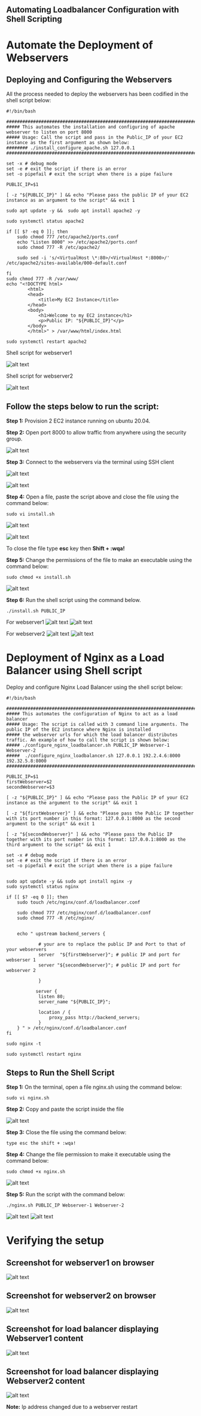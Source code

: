 ## Automating Loadbalancer Configuration with Shell Scripting

# Automate the Deployment of Webservers

## Deploying and Configuring the Webservers

All the process needed to deploy the webservers has  been codified in the shell script below:

````
#!/bin/bash

####################################################################################################################
##### This automates the installation and configuring of apache webserver to listen on port 8000
##### Usage: Call the script and pass in the Public_IP of your EC2 instance as the first argument as shown below:
######## ./install_configure_apache.sh 127.0.0.1
####################################################################################################################

set -x # debug mode
set -e # exit the script if there is an error
set -o pipefail # exit the script when there is a pipe failure

PUBLIC_IP=$1

[ -z "${PUBLIC_IP}" ] && echo "Please pass the public IP of your EC2 instance as an argument to the script" && exit 1

sudo apt update -y &&  sudo apt install apache2 -y

sudo systemctl status apache2

if [[ $? -eq 0 ]]; then
    sudo chmod 777 /etc/apache2/ports.conf
    echo "Listen 8000" >> /etc/apache2/ports.conf
    sudo chmod 777 -R /etc/apache2/

    sudo sed -i 's/<VirtualHost \*:80>/<VirtualHost *:8000>/' /etc/apache2/sites-available/000-default.conf

fi
sudo chmod 777 -R /var/www/
echo "<!DOCTYPE html>
        <html>
        <head>
            <title>My EC2 Instance</title>
        </head>
        <body>
            <h1>Welcome to my EC2 instance</h1>
            <p>Public IP: "${PUBLIC_IP}"</p>
        </body>
        </html>" > /var/www/html/index.html

sudo systemctl restart apache2

````

Shell script for webserver1

![alt text](<images/install.sh content for server1.PNG>)

Shell script for webserver2

![alt text](<images/install.sh content for server2.PNG>)

## Follow the steps below to run the script:

**Step 1:** Provision 2 EC2 instance running on ubuntu 20.04. 

**Step 2:** Open port 8000 to allow traffic from anywhere using the security group.

![alt text](<../PROJECT 7/images/enabling port 8000.PNG>)

**Step 3:** Connect to the webservers via the terminal using SSH client

![alt text](<images/connection to server1.PNG>)

![alt text](<images/connection to server2.PNG>)

**Step 4:** Open a file, paste the script above and close the file using the command below:

`sudo vi install.sh`

![alt text](<images/install.sh content for server1.PNG>)

![alt text](<images/install.sh content for server2.PNG>)

To close the file type **esc** key then **Shift + :wqa!**

**Step 5:** Change the permissions of the file to make an executable using the command below:

`sudo chmod +x install.sh`

![alt text](<images/change permission.PNG>)

**Step 6:** Run the shell script using the command below.

`./install.sh PUBLIC_IP`

For webserver1
![alt text](<images/run install.sh script for server1.PNG>)
![alt text](<images/run install.sh script for server1(contd).PNG>)

For webserver2
![alt text](<images/run install.sh script for server2.PNG>)
![alt text](<images/run install.sh script for server2(contd).PNG>)

# Deployment of Nginx as a Load Balancer using Shell script

Deploy and configure Nginx Load Balancer using the shell script below:

````
#!/bin/bash

######################################################################################################################
##### This automates the configuration of Nginx to act as a load balancer
##### Usage: The script is called with 3 command line arguments. The public IP of the EC2 instance where Nginx is installed
##### the webserver urls for which the load balancer distributes traffic. An example of how to call the script is shown below:
##### ./configure_nginx_loadbalancer.sh PUBLIC_IP Webserver-1 Webserver-2
#####  ./configure_nginx_loadbalancer.sh 127.0.0.1 192.2.4.6:8000  192.32.5.8:8000
############################################################################################################# 

PUBLIC_IP=$1
firstWebserver=$2
secondWebserver=$3

[ -z "${PUBLIC_IP}" ] && echo "Please pass the Public IP of your EC2 instance as the argument to the script" && exit 1

[ -z "${firstWebserver}" ] && echo "Please pass the Public IP together with its port number in this format: 127.0.0.1:8000 as the second argument to the script" && exit 1

[ -z "${secondWebserver}" ] && echo "Please pass the Public IP together with its port number in this format: 127.0.0.1:8000 as the third argument to the script" && exit 1

set -x # debug mode
set -e # exit the script if there is an error
set -o pipefail # exit the script when there is a pipe failure


sudo apt update -y && sudo apt install nginx -y
sudo systemctl status nginx

if [[ $? -eq 0 ]]; then
    sudo touch /etc/nginx/conf.d/loadbalancer.conf

    sudo chmod 777 /etc/nginx/conf.d/loadbalancer.conf
    sudo chmod 777 -R /etc/nginx/

    
    echo " upstream backend_servers {

            # your are to replace the public IP and Port to that of your webservers
            server  "${firstWebserver}"; # public IP and port for webserser 1
            server "${secondWebserver}"; # public IP and port for webserver 2

            }

           server {
            listen 80;
            server_name "${PUBLIC_IP}";

            location / {
                proxy_pass http://backend_servers;   
            }
    } " > /etc/nginx/conf.d/loadbalancer.conf
fi

sudo nginx -t

sudo systemctl restart nginx

````

## Steps to Run the Shell Script

**Step 1:** On the terminal, open a file nginx.sh using the command below:

`sudo vi nginx.sh`

**Step 2:** Copy and paste the script inside the file

![alt text](<images/content of ngnix.sh.PNG>)

**Step 3:** Close the file using the command below:

`type esc the shift + :wqa!`

**Step 4:** Change the file permission to make it executable using the command below:

`sudo chmod +x nginx.sh`

![alt text](<images/change permission of ngnix.sh file.PNG>)

**Step 5:** Run the script with the command below:

`./nginx.sh PUBLIC_IP Webserver-1 Webserver-2`

![alt text](<images/run ngnix.sh.PNG>)
![alt text](<images/run ngnix.sh(contd).PNG>)

# Verifying the setup
## Screenshot for webserver1 on browser

![alt text](<images/access of webserver1 on browser.PNG>)

##  Screenshot for webserver2 on browser

![alt text](<images/access of webserver2 on browser.PNG>)

## Screenshot for load balancer displaying Webserver1 content

![alt text](<images/access of webserver1 through ngnix load balancer.PNG>)

## Screenshot for load balancer displaying Webserver2 content


![alt text](<images/access of webserver2 through ngnix load balancer.PNG>)

**Note:** Ip address changed due to a webserver restart

